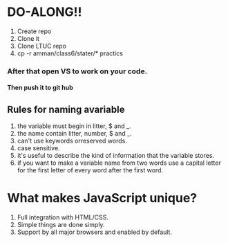 # DO-ALONG!!

1. Create repo
2. Clone it
3. Clone LTUC repo
4. cp -r amman/class6/stater/* practics

### After that open VS to work on your code.
#### Then push it to git hub

## Rules for naming avariable
1. the variable must begin in litter, $ and _.
2. the name contain litter, number, $ and _.
3. can't use keywords orreserved words.
4. case sensitive.
5. it's useful to describe the kind of information that the variable stores.
6. if you want to make a variable name from two words use a capital letter for the first letter of every word after the first word.

# What makes JavaScript unique?
1. Full integration with HTML/CSS.
2. Simple things are done simply.
3. Support by all major browsers and enabled by default.
